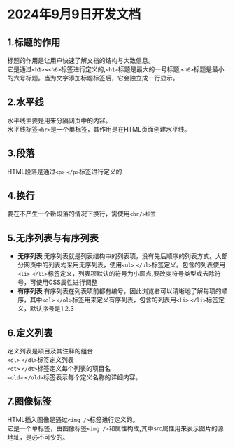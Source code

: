 <!--
	FileName : doc.md
	By : yzx
	MakeTime : 2024年9月11日 下午 07:47:20
	Copyright (C) 2024-2025 openGames 
-->
# 2024年9月9日开发文档
## 1.标题的作用
标题的作用是让用户快速了解文档的结构与大致信息。<br>它是通过`<h1>`~`<h6>`标签进行定义的,`<h1>`标题是最大的一号标题;`<h6>`标题是最小的六号标题。当为文字添加标题标签后，它会独立成一行显示。
## 2.水平线
水平线主要是用来分隔网页中的内容。<br>水平线标签`<hr>`是一个单标签，其作用是在HTML页面创建水平线。
## 3.段落
HTML段落是通过`<p>` `</p>`标签进行定义的
## 4.换行
要在不产生一个新段落的情况下换行，需使用`<br/>标签`
## 5.无序列表与有序列表
- **无序列表**
无序列表就是列表结构中的列表项，没有先后顺序的列表方式。大部分网页中的列表均采用无序列表，使用`<ul>` `</ul>`标签定义。包含的列表使用`<li>` `</li>`标签定义，列表项默认的符号为小圆点,要改变符号类型或去除符号，可使用CSS属性进行调整
- **有序列表** 有序列表在列表项前都有编号，因此浏览者可以清晰地了解每项的顺序，其中`<ol>` `</ol>`标签用来定义有序列表，包含的列表用`<li>` `</li>`标签定义，默认序号是1.2.3
## 6.定义列表
定义列表是项目及其注释的组合<br>
`<dl>` `</dl>`标签定义列表<br>`<dt>` `</dt>`标签定义每个列表的项目名<br>`<old>` `</old>`标签表示每个定义名称的详细内容。
## 7.图像标签
HTML插入图像是通过`<img />`标签进行定义的。<br>它是一个单标签，由图像标签`<img />`和属性构成,其中src属性用来表示图片的源地址，是必不可少的。